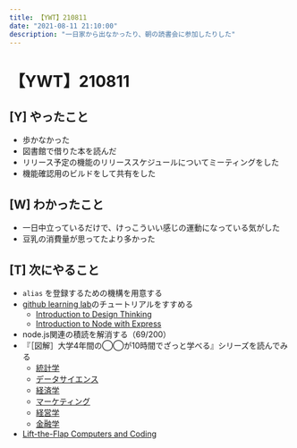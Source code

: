 ```yaml
---
title: 【YWT】210811
date: "2021-08-11 21:10:00"
description: "一日家から出なかったり、朝の読書会に参加したりした"
---
```


# 【YWT】210811

## [Y] やったこと

- 歩かなかった
- 図書館で借りた本を読んだ
- リリース予定の機能のリリーススケジュールについてミーティングをした
- 機能確認用のビルドをして共有をした

## [W] わかったこと

- 一日中立っているだけで、けっこういい感じの運動になっている気がした
- 豆乳の消費量が思ってたより多かった

## [T] 次にやること

- `alias` を登録するための機構を用意する
- [github learning lab](https://lab.github.com/githubtraining)のチュートリアルをすすめる
  - [Introduction to Design Thinking](https://lab.github.com/githubtraining/introduction-to-design-thinking)
  - [Introduction to Node with Express](https://lab.github.com/everydeveloper/introduction-to-node-with-express)
- node.js関連の積読を解消する（69/200）
- 『［図解］大学4年間の◯◯が10時間でざっと学べる』シリーズを読んでみる
  - [統計学](https://www.amazon.co.jp/dp/B07PXB4NN9)
  - [データサイエンス](https://www.amazon.co.jp/dp/B07XNW3TQM)
  - [経済学](https://www.amazon.co.jp/dp/B01KNLFHH6)
  - [マーケティング](https://www.amazon.co.jp/dp/B07BNC2SV3)
  - [経営学](https://www.amazon.co.jp/dp/B071SKDF3L)
  - [金融学](https://www.amazon.co.jp/dp/B07BB6Z7FW)
- [Lift-the-Flap Computers and Coding](https://www.amazon.co.jp/dp/1409591514)
